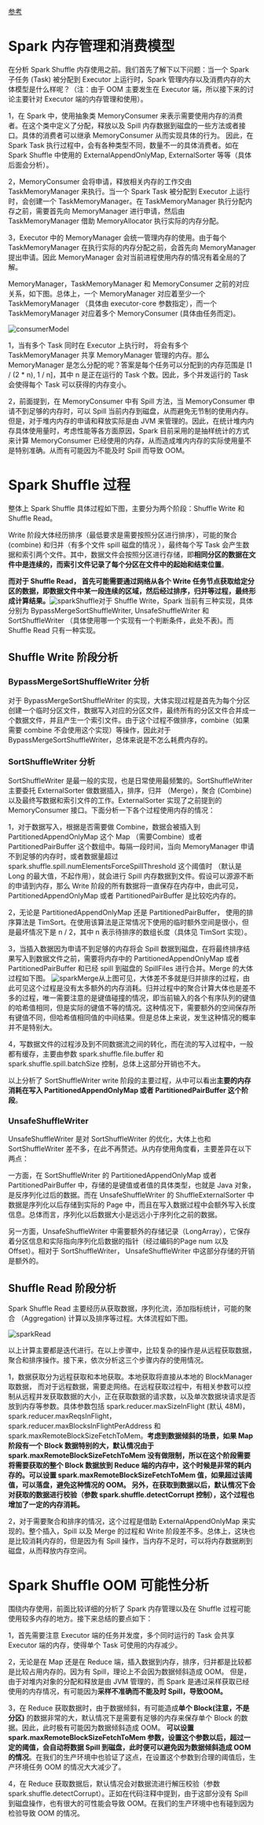 [参考](https://tech.youzan.com/spark_memory_1/)

# Spark 内存管理和消费模型

在分析 Spark Shuffle 内存使用之前。我们首先了解下以下问题：当一个 Spark 子任务 (Task) 被分配到 Executor 上运行时，Spark 管理内存以及消费内存的大体模型是什么样呢？（注：由于 OOM 主要发生在 Executor 端，所以接下来的讨论主要针对 Executor 端的内存管理和使用）。

1，在 Spark 中，使用抽象类 MemoryConsumer 来表示需要使用内存的消费者。在这个类中定义了分配，释放以及 Spill 内存数据到磁盘的一些方法或者接口。具体的消费者可以继承 MemoryConsumer 从而实现具体的行为。 因此，在 Spark Task 执行过程中，会有各种类型不同，数量不一的具体消费者。如在 Spark Shuffle 中使用的 ExternalAppendOnlyMap, ExternalSorter 等等（具体后面会分析）。

2，MemoryConsumer 会将申请，释放相关内存的工作交由 TaskMemoryManager 来执行。当一个 Spark Task 被分配到 Executor 上运行时，会创建一个 TaskMemoryManager。在 TaskMemoryManager 执行分配内存之前，需要首先向 MemoryManager 进行申请，然后由 TaskMemoryManager 借助 MemoryAllocator 执行实际的内存分配。

3，Executor 中的 MemoryManager 会统一管理内存的使用。由于每个 TaskMemoryManager 在执行实际的内存分配之前，会首先向 MemoryManager 提出申请。因此 MemoryManager 会对当前进程使用内存的情况有着全局的了解。

MemoryManager，TaskMemoryManager 和 MemoryConsumer 之前的对应关系，如下图。总体上，一个 MemoryManager 对应着至少一个 TaskMemoryManager （具体由 executor-core 参数指定），而一个 TaskMemoryManager 对应着多个 MemoryConsumer (具体由任务而定)。

![consumerModel](https://piggo-picture.oss-cn-hangzhou.aliyuncs.com/image/memory_consumer.jpeg)

1，当有多个 Task 同时在 Executor 上执行时， 将会有多个 TaskMemoryManager 共享 MemoryManager 管理的内存。那么 MemoryManager 是怎么分配的呢？答案是每个任务可以分配到的内存范围是 [1 / (2 * n), 1 / n]，其中 n 是正在运行的 Task 个数。因此，多个并发运行的 Task 会使得每个 Task 可以获得的内存变小。

2，前面提到，在 MemoryConsumer 中有 Spill 方法，当 MemoryConsumer 申请不到足够的内存时，可以 Spill 当前内存到磁盘，从而避免无节制的使用内存。但是，对于堆内内存的申请和释放实际是由 JVM 来管理的。因此，在统计堆内内存具体使用量时，考虑性能等各方面原因，Spark 目前采用的是抽样统计的方式来计算 MemoryConsumer 已经使用的内存，从而造成堆内内存的实际使用量不是特别准确。从而有可能因为不能及时 Spill 而导致 OOM。

# Spark Shuffle 过程

整体上 Spark Shuffle 具体过程如下图，主要分为两个阶段：Shuffle Write 和 Shuffle Read。

Write 阶段大体经历排序（最低要求是需要按照分区进行排序），可能的聚合 (combine) 和归并（有多个文件 spill 磁盘的情况 ），最终每个写 Task 会产生数据和索引两个文件。其中，数据文件会按照分区进行存储，即**相同分区的数据在文件中是连续的，而索引文件记录了每个分区在文件中的起始和结束位置**。

**而对于 Shuffle Read， 首先可能需要通过网络从各个 Write 任务节点获取给定分区的数据，即数据文件中某一段连续的区域，然后经过排序，归并等过程，最终形成计算结果。**![sparkShuffle](https://piggo-picture.oss-cn-hangzhou.aliyuncs.com/image/spark_shuffle.jpeg)对于 Shuffle Write，Spark 当前有三种实现，具体分别为 BypassMergeSortShuffleWriter, UnsafeShuffleWriter 和 SortShuffleWriter （具体使用哪一个实现有一个判断条件，此处不表)。而 Shuffle Read 只有一种实现。

##  Shuffle Write 阶段分析

###  BypassMergeSortShuffleWriter 分析

对于 BypassMergeSortShuffleWriter 的实现，大体实现过程是首先为每个分区创建一个临时分区文件，数据写入对应的分区文件，最终所有的分区文件合并成一个数据文件，并且产生一个索引文件。由于这个过程不做排序，combine（如果需要 combine 不会使用这个实现）等操作，因此对于 BypassMergeSortShuffleWriter，总体来说是不怎么耗费内存的。

###  SortShuffleWriter 分析

SortShuffleWriter 是最一般的实现，也是日常使用最频繁的。SortShuffleWriter 主要委托 ExternalSorter 做数据插入，排序，归并 （Merge），聚合 (Combine) 以及最终写数据和索引文件的工作。ExternalSorter 实现了之前提到的 MemoryConsumer 接口。下面分析一下各个过程使用内存的情况：

1，对于数据写入，根据是否需要做 Combine，数据会被插入到 PartitionedAppendOnlyMap 这个 Map （需要Combine）或者 PartitionedPairBuffer 这个数组中。每隔一段时间，当向 MemoryManager 申请不到足够的内存时，或者数据量超过 spark.shuffle.spill.numElementsForceSpillThreshold 这个阈值时 （默认是 Long 的最大值，不起作用），就会进行 Spill 内存数据到文件。假设可以源源不断的申请到内存，那么 Write 阶段的所有数据将一直保存在内存中，由此可见，PartitionedAppendOnlyMap 或者 PartitionedPairBuffer 是比较吃内存的。

2，无论是 PartitionedAppendOnlyMap 还是 PartitionedPairBuffer， 使用的排序算法是 TimSort。在使用该算法是正常情况下使用的临时额外空间是很小，但是最坏情况下是 n / 2，其中 n 表示待排序的数组长度（具体见 TimSort 实现）。

3，当插入数据因为申请不到足够的内存将会 Spill 数据到磁盘，在将最终排序结果写入到数据文件之前，需要将内存中的 PartitionedAppendOnlyMap 或者 PartitionedPairBuffer 和已经 spill 到磁盘的 SpillFiles 进行合并。Merge 的大体过程如下图。
![sparkMerge](https://piggo-picture.oss-cn-hangzhou.aliyuncs.com/image/merge.jpeg)从上图可见，大体差不多就是归并排序的过程，由此可见这个过程是没有太多额外的内存消耗。归并过程中的聚合计算大体也是差不多的过程，唯一需要注意的是键值碰撞的情况，即当前输入的各个有序队列的键值的哈希值相同，但是实际的键值不等的情况。这种情况下，需要额外的空间保存所有键值不同，但哈希值相同值的中间结果。但是总体上来说，发生这种情况的概率并不是特别大。

4，写数据文件的过程涉及到不同数据流之间的转化，而在流的写入过程中，一般都有缓存，主要由参数 spark.shuffle.file.buffer 和 spark.shuffle.spill.batchSize 控制，总体上这部分开销也不大。

以上分析了 SortShuffleWriter write 阶段的主要过程，从中可以看出**主要的内存消耗在写入 PartitionedAppendOnlyMap 或者 PartitionedPairBuffer 这个阶段**。

###  UnsafeShuffleWriter

UnsafeShuffleWriter 是对 SortShuffleWriter 的优化，大体上也和 SortShuffleWriter 差不多，在此不再赘述。从内存使用角度看，主要差异在以下两点：

一方面，在 SortShuffleWriter 的 PartitionedAppendOnlyMap 或者 PartitionedPairBuffer 中，存储的是键值或者值的具体类型，也就是 Java 对象，是反序列化过后的数据。而在 UnsafeShuffleWriter 的 ShuffleExternalSorter 中数据是序列化以后存储到实际的 Page 中，而且在写入数据过程中会额外写入长度信息。总体而言，序列化以后数据大小是远远小于序列化之前的数据。

另一方面，UnsafeShuffleWriter 中需要额外的存储记录（LongArray），它保存着分区信息和实际指向序列化后数据的指针（经过编码的Page num 以及 Offset）。相对于 SortShuffleWriter， UnsafeShuffleWriter 中这部分存储的开销是额外的。

##  Shuffle Read 阶段分析

Spark Shuffle Read 主要经历从获取数据，序列化流，添加指标统计，可能的聚合 （Aggregation) 计算以及排序等过程。大体流程如下图。

![sparkRead](https://piggo-picture.oss-cn-hangzhou.aliyuncs.com/image/shuffle_read-4-20211113211439439.jpeg)

以上计算主要都是迭代进行。在以上步骤中，比较复杂的操作是从远程获取数据，聚合和排序操作。接下来，依次分析这三个步骤内存的使用情况。

1，数据获取分为远程获取和本地获取。本地获取将直接从本地的 BlockManager 取数据， 而对于远程数据，需要走网络。在远程获取过程中，有相关参数可以控制从远程并发获取数据的大小，正在获取数据的请求数，以及单次数据块请求是否放到内存等参数。具体参数包括 spark.reducer.maxSizeInFlight (默认 48M)，spark.reducer.maxReqsInFlight， spark.reducer.maxBlocksInFlightPerAddress 和 spark.maxRemoteBlockSizeFetchToMem。**考虑到数据倾斜的场景，如果 Map 阶段有一个 Block 数据特别的大，默认情况由于 spark.maxRemoteBlockSizeFetchToMem 没有做限制，所以在这个阶段需要将需要获取的整个 Block 数据放到 Reduce 端的内存中，这个时候是非常的耗内存的。可以设置 spark.maxRemoteBlockSizeFetchToMem 值，如果超过该阈值，可以落盘，避免这种情况的 OOM。 另外，在获取到数据以后，默认情况下会对获取的数据进行校验（参数 spark.shuffle.detectCorrupt 控制），这个过程也增加了一定的内存消耗。**

2，对于需要聚合和排序的情况，这个过程是借助 ExternalAppendOnlyMap 来实现的。整个插入，Spill 以及 Merge 的过程和 Write 阶段差不多。总体上，这块也是比较消耗内存的，但是因为有 Spill 操作，当内存不足时，可以将内存数据刷到磁盘，从而释放内存空间。

# Spark Shuffle OOM 可能性分析

围绕内存使用，前面比较详细的分析了 Spark 内存管理以及在 Shuffle 过程可能使用较多内存的地方。接下来总结的要点如下：

1，首先需要注意 Executor 端的任务并发度，多个同时运行的 Task 会共享 Executor 端的内存，使得单个 Task 可使用的内存减少。

2，无论是在 Map 还是在 Reduce 端，插入数据到内存，排序，归并都是比较都是比较占用内存的。因为有 Spill，理论上不会因为数据倾斜造成 OOM。 但是，由于对堆内对象的分配和释放是由 JVM 管理的，而 Spark 是通过采样获取已经使用的内存情况，有可能因为**采样不准确而不能及时 Spill，导致OOM。**

3，在 Reduce 获取数据时，由于数据倾斜，有可能造成**单个 Block(注意，不是分区)** 的数据非常的大，默认情况下是需要有足够的内存来保存单个 Block 的数据。因此，此时极有可能因为数据倾斜造成 OOM。 **可以设置 spark.maxRemoteBlockSizeFetchToMem 参数，设置这个参数以后，超过一定的阈值，会自动将数据 Spill 到磁盘，此时便可以避免因为数据倾斜造成 OOM 的情况**。在我们的生产环境中也验证了这点，在设置这个参数到合理的阈值后，生产环境任务 OOM 的情况大大减少了。

4，在 Reduce 获取数据后，默认情况会对数据流进行解压校验（参数 spark.shuffle.detectCorrupt）。正如在代码注释中提到，由于这部分没有 Spill 到磁盘操作，也有很大的可性能会导致 OOM。在我们的生产环境中也有碰到因为检验导致 OOM 的情况。
